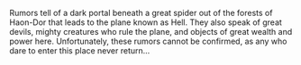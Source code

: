 Rumors tell of a dark portal beneath a great spider out of the forests of Haon-Dor that leads to the plane known as Hell. They also speak of great devils, mighty creatures who rule the plane, and objects of great wealth and power here. Unfortunately, these rumors cannot be confirmed, as any who dare to enter this place never return...
